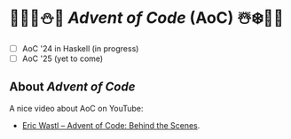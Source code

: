 # 🦌🎅🏻⛄🎁 *Advent of Code* (AoC) ☃️❄️🤶🎄

- [ ] AoC '24 in Haskell (in progress)
- [ ] AoC '25 (yet to come)

## About *Advent of Code*

A nice video about AoC on YouTube:

- [Eric Wastl – Advent of Code: Behind the Scenes](https://www.youtube.com/watch?v=_oNOTknRTSU).
